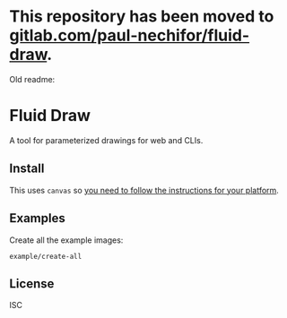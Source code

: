 # This repository has been moved to [gitlab.com/paul-nechifor/fluid-draw](http://gitlab.com/paul-nechifor/fluid-draw).

Old readme:

# Fluid Draw

A tool for parameterized drawings for web and CLIs.

## Install

This uses `canvas` so [you need to follow the instructions for your
platform][canvas-install].

## Examples

Create all the example images:

    example/create-all

## License

ISC

[canvas-install]: https://www.npmjs.com/package/canvas#installation
